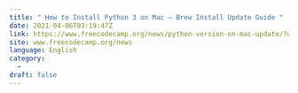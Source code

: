 ```yaml
---
title: " How to Install Python 3 on Mac – Brew Install Update Guide "
date: 2021-04-06T03:19:47Z
link: https://www.freecodecamp.org/news/python-version-on-mac-update/?utm_medium=RSS&utm_source=news.12bit.vn
site: www.freecodecamp.org/news
language: English
category:
  -   
draft: false
---
```

